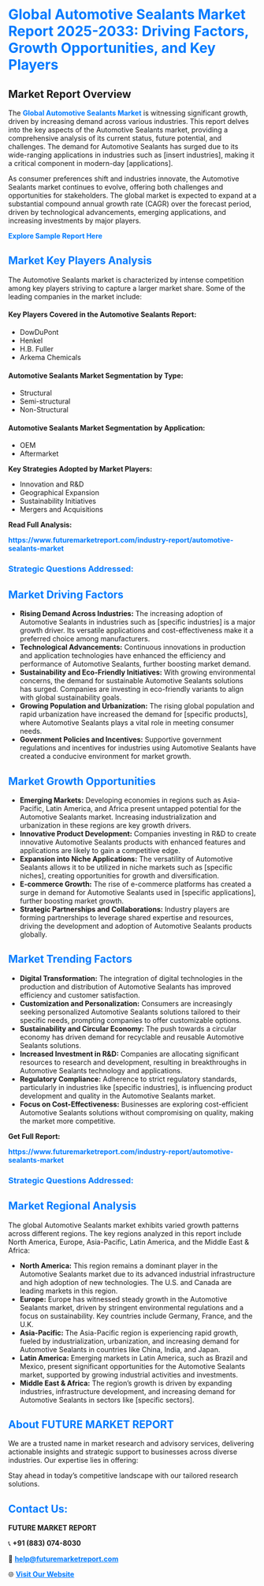 <h1 style="color: #007BFF;">Global Automotive Sealants Market Report 2025-2033: Driving Factors, Growth Opportunities, and Key Players</h1>

<section id="overview">
<h2>Market Report Overview</h2>
<p>The <a href="https://www.futuremarketreport.com/industry-report/automotive-sealants-market" style="color: #007BFF; text-decoration: none;"><strong>Global Automotive Sealants Market</strong></a> is witnessing significant growth, driven by increasing demand across various industries. This report delves into the key aspects of the Automotive Sealants market, providing a comprehensive analysis of its current status, future potential, and challenges. The demand for Automotive Sealants has surged due to its wide-ranging applications in industries such as [insert industries], making it a critical component in modern-day [applications].</p>
<p>As consumer preferences shift and industries innovate, the Automotive Sealants market continues to evolve, offering both challenges and opportunities for stakeholders. The global market is expected to expand at a substantial compound annual growth rate (CAGR) over the forecast period, driven by technological advancements, emerging applications, and increasing investments by major players.</p>
</section>

<section id="overview">
<p><a href="https://www.futuremarketreport.com/request-sample/reportId=50746" style="color: #007BFF; text-decoration: none;"><strong>Explore Sample Report Here</strong></a></p>
</section>

<section id="key-players">
<h2 style="color: #007BFF;">Market Key Players Analysis</h2>
<p>The Automotive Sealants market is characterized by intense competition among key players striving to capture a larger market share. Some of the leading companies in the market include:</p>
<h4>Key Players Covered in the Automotive Sealants Report:</h4>
<ul><li>DowDuPont</li><li>Henkel</li><li>H.B. Fuller</li><li>Arkema Chemicals</li></ul>
<h4>Automotive Sealants Market Segmentation by Type:</h4>
<ul><li>Structural</li><li>Semi-structural</li><li>Non-Structural</li></ul>

<h4>Automotive Sealants Market Segmentation by Application:</h4>
<ul><li>OEM</li><li>Aftermarket</li></ul>
<p><strong>Key Strategies Adopted by Market Players:</strong></p>
<ul>
<li>Innovation and R&D</li>
<li>Geographical Expansion</li>
<li>Sustainability Initiatives</li>
<li>Mergers and Acquisitions</li>
</ul>
</section>

<section>
<p><strong>Read Full Analysis: </strong></p><a href="https://www.futuremarketreport.com/industry-report/automotive-sealants-market" style="color: #007BFF; text-decoration: none;"><strong>https://www.futuremarketreport.com/industry-report/automotive-sealants-market</strong></a>
<h3 style="color: #007BFF;">Strategic Questions Addressed:</h3>
</section>

<section id="driving-factors">
<h2 style="color: #007BFF;">Market Driving Factors</h2>
<ul>
<li><strong>Rising Demand Across Industries:</strong> The increasing adoption of Automotive Sealants in industries such as [specific industries] is a major growth driver. Its versatile applications and cost-effectiveness make it a preferred choice among manufacturers.</li>
<li><strong>Technological Advancements:</strong> Continuous innovations in production and application technologies have enhanced the efficiency and performance of Automotive Sealants, further boosting market demand.</li>
<li><strong>Sustainability and Eco-Friendly Initiatives:</strong> With growing environmental concerns, the demand for sustainable Automotive Sealants solutions has surged. Companies are investing in eco-friendly variants to align with global sustainability goals.</li>
<li><strong>Growing Population and Urbanization:</strong> The rising global population and rapid urbanization have increased the demand for [specific products], where Automotive Sealants plays a vital role in meeting consumer needs.</li>
<li><strong>Government Policies and Incentives:</strong> Supportive government regulations and incentives for industries using Automotive Sealants have created a conducive environment for market growth.</li>
</ul>
</section>

<section id="growth-opportunities">
<h2 style="color: #007BFF;">Market Growth Opportunities</h2>
<ul>
<li><strong>Emerging Markets:</strong> Developing economies in regions such as Asia-Pacific, Latin America, and Africa present untapped potential for the Automotive Sealants market. Increasing industrialization and urbanization in these regions are key growth drivers.</li>
<li><strong>Innovative Product Development:</strong> Companies investing in R&D to create innovative Automotive Sealants products with enhanced features and applications are likely to gain a competitive edge.</li>
<li><strong>Expansion into Niche Applications:</strong> The versatility of Automotive Sealants allows it to be utilized in niche markets such as [specific niches], creating opportunities for growth and diversification.</li>
<li><strong>E-commerce Growth:</strong> The rise of e-commerce platforms has created a surge in demand for Automotive Sealants used in [specific applications], further boosting market growth.</li>
<li><strong>Strategic Partnerships and Collaborations:</strong> Industry players are forming partnerships to leverage shared expertise and resources, driving the development and adoption of Automotive Sealants products globally.</li>
</ul>
</section>

<section id="trending-factors">
<h2 style="color: #007BFF;">Market Trending Factors</h2>
<ul>
<li><strong>Digital Transformation:</strong> The integration of digital technologies in the production and distribution of Automotive Sealants has improved efficiency and customer satisfaction.</li>
<li><strong>Customization and Personalization:</strong> Consumers are increasingly seeking personalized Automotive Sealants solutions tailored to their specific needs, prompting companies to offer customizable options.</li>
<li><strong>Sustainability and Circular Economy:</strong> The push towards a circular economy has driven demand for recyclable and reusable Automotive Sealants solutions.</li>
<li><strong>Increased Investment in R&D:</strong> Companies are allocating significant resources to research and development, resulting in breakthroughs in Automotive Sealants technology and applications.</li>
<li><strong>Regulatory Compliance:</strong> Adherence to strict regulatory standards, particularly in industries like [specific industries], is influencing product development and quality in the Automotive Sealants market.</li>
<li><strong>Focus on Cost-Effectiveness:</strong> Businesses are exploring cost-efficient Automotive Sealants solutions without compromising on quality, making the market more competitive.</li>
</ul>
</section>

<section>
<p><strong>Get Full Report: </strong></p><a href="https://www.futuremarketreport.com/industry-report/automotive-sealants-market" style="color: #007BFF; text-decoration: none;"><strong>https://www.futuremarketreport.com/industry-report/automotive-sealants-market</strong></a>
<h3 style="color: #007BFF;">Strategic Questions Addressed:</h3>
</section>


<section id="regional-analysis">
<h2 style="color: #007BFF;">Market Regional Analysis</h2>
<p>The global Automotive Sealants market exhibits varied growth patterns across different regions. The key regions analyzed in this report include North America, Europe, Asia-Pacific, Latin America, and the Middle East & Africa:</p>
<ul>
<li><strong>North America:</strong> This region remains a dominant player in the Automotive Sealants market due to its advanced industrial infrastructure and high adoption of new technologies. The U.S. and Canada are leading markets in this region.</li>
<li><strong>Europe:</strong> Europe has witnessed steady growth in the Automotive Sealants market, driven by stringent environmental regulations and a focus on sustainability. Key countries include Germany, France, and the U.K.</li>
<li><strong>Asia-Pacific:</strong> The Asia-Pacific region is experiencing rapid growth, fueled by industrialization, urbanization, and increasing demand for Automotive Sealants in countries like China, India, and Japan.</li>
<li><strong>Latin America:</strong> Emerging markets in Latin America, such as Brazil and Mexico, present significant opportunities for the Automotive Sealants market, supported by growing industrial activities and investments.</li>
<li><strong>Middle East & Africa:</strong> The region’s growth is driven by expanding industries, infrastructure development, and increasing demand for Automotive Sealants in sectors like [specific sectors].</li>
</ul>
</section>

<footer>
<h2 style="color: #007BFF;">About FUTURE MARKET REPORT</h2>
<p>We are a trusted name in market research and advisory services, delivering actionable insights and strategic support to businesses across diverse industries. Our expertise lies in offering:</p>

<p>Stay ahead in today’s competitive landscape with our tailored research solutions.</p>

<h2 style="color: #007BFF;">Contact Us:</h2>
<p><strong>FUTURE MARKET REPORT</strong></p>
<p>📞 <strong>+91 (883) 074-8030</strong></p>
<p>📧 <strong><a href="mailto:help@futuremarketreport.com" style="color: #007BFF;">help@futuremarketreport.com</a></strong></p>
<p>🌐 <strong><a href="https://www.futuremarketreport.com/" style="color: #007BFF;">Visit Our Website</a></strong></p>
</footer>